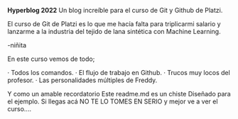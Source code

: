 **Hyperblog 2022** 
Un blog increíble para el curso de Git y Github de Platzi.

El curso de Git de Platzi es lo que me hacía falta para triplicarmi salario y lanzarme a la industria del tejido de lana sintética con Machine Learning.

-niñita

En este curso vemos de todo;

· Todos los comandos.
· El flujo de trabajo en Github.
· Trucos muy locos del profesor.
· Las personalidades múltiples de Freddy.

Y como un amable recordatorio Este readme.md es un chiste
Diseñado para el ejemplo. Si llegas acá NO TE LO TOMES EN SERIO y mejor ve a ver el curso....
